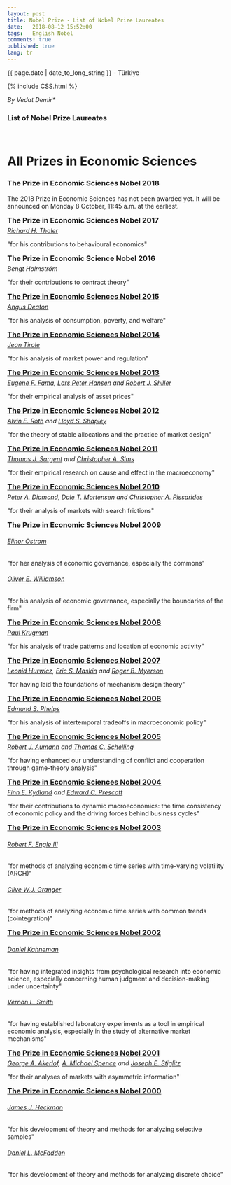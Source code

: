 ```yaml
---
layout: post
title: Nobel Prize - List of Nobel Prize Laureates
date:   2018-08-12 15:52:00
tags:   English Nobel
comments: true
published: true
lang: tr
---
```



<p class="meta">{{ page.date | date_to_long_string }} - Türkiye</p>

{% include CSS.html %}

_By Vedat Demir*_

### List of Nobel Prize Laureates
<br>

<h1>All Prizes in Economic Sciences</h1>

<div style="clear:both"></div>


<style>
#choose-year-down:hover, #choose-year-up:hover {
	cursor: pointer;
}
</style>

<div style="clear:both"></div>

<div class="by_year">
		<h3><a>The Prize in Economic Sciences Nobel 2018</a></h3>
<p>The 2018 Prize in Economic Sciences has not been awarded yet. It will be announced on Monday 8 October, 11:45 a.m. at the earliest.</p>
</div>
<div class="by_year">
		<h3 style="margin: 5px 0 5px 0; padding: 0;"><a>The Prize in Economic Sciences Nobel 2017</a></h3>
<h6 style="margin: 0 0 5px 0; padding: 0;"><a href="/nobel_prizes/economic-sciences/laureates/2017/thaler-facts.html">Richard H. Thaler</a></h6>
<p>"for his contributions to behavioural economics"</p>
</div>
<div class="by_year">
		<h3 style="margin: 5px 0 5px 0; padding: 0;"><a>The Prize in Economic Science Nobel 2016</a></h3>
<h6 style="margin: 0 0 5px 0; padding: 0;"><a>Bengt Holmstr&ouml;m</a></h6>
<p>"for their contributions to contract theory"</p>
</div>
<div class="by_year">
		<h3 style="margin: 5px 0 5px 0; padding: 0;"><a href="/nobel_prizes/economic-sciences/laureates/2015/">The Prize in Economic Sciences Nobel 2015</a></h3>
<h6 style="margin: 0 0 5px 0; padding: 0;"><a href="/nobel_prizes/economic-sciences/laureates/2015/deaton-facts.html">Angus Deaton</a></h6>
<p>"for his analysis of consumption, poverty, and welfare"</p>
</div>
<div class="by_year">
		<h3 style="margin: 5px 0 5px 0; padding: 0;"><a href="/nobel_prizes/economic-sciences/laureates/2014/">The Prize in Economic Sciences Nobel 2014</a></h3>
<h6 style="margin: 0 0 5px 0; padding: 0;"><a href="/nobel_prizes/economic-sciences/laureates/2014/tirole-facts.html">Jean Tirole</a></h6>
<p>"for his analysis of market power and regulation"</p>
</div>
<div class="by_year">
		<h3 style="margin: 5px 0 5px 0; padding: 0;"><a href="/nobel_prizes/economic-sciences/laureates/2013/">The Prize in Economic Sciences Nobel 2013</a></h3>
<h6 style="margin: 0 0 5px 0; padding: 0;"><a href="/nobel_prizes/economic-sciences/laureates/2013/fama-facts.html">Eugene F. Fama</a>, <a href="/nobel_prizes/economic-sciences/laureates/2013/hansen-facts.html">Lars Peter Hansen</a> <span style='font-weight: normal;'>and</span> <a href="/nobel_prizes/economic-sciences/laureates/2013/shiller-facts.html">Robert J. Shiller</a></h6>
<p>"for their empirical analysis of asset prices"</p>
</div>
<div class="by_year">
		<h3 style="margin: 5px 0 5px 0; padding: 0;"><a href="/nobel_prizes/economic-sciences/laureates/2012/">The Prize in Economic Sciences Nobel 2012</a></h3>
<h6 style="margin: 0 0 5px 0; padding: 0;"><a href="/nobel_prizes/economic-sciences/laureates/2012/roth-facts.html">Alvin E. Roth</a> <span style='font-weight: normal;'>and</span> <a href="/nobel_prizes/economic-sciences/laureates/2012/shapley-facts.html">Lloyd S. Shapley</a></h6>
<p>"for the theory of stable allocations and the practice of market design"</p>
</div>
<div class="by_year">
		<h3 style="margin: 5px 0 5px 0; padding: 0;"><a href="/nobel_prizes/economic-sciences/laureates/2011/">The Prize in Economic Sciences Nobel 2011</a></h3>
<h6 style="margin: 0 0 5px 0; padding: 0;"><a href="/nobel_prizes/economic-sciences/laureates/2011/sargent-facts.html">Thomas J. Sargent</a> <span style='font-weight: normal;'>and</span> <a href="/nobel_prizes/economic-sciences/laureates/2011/sims-facts.html">Christopher A. Sims</a></h6>
<p>"for their empirical research on cause and effect in the macroeconomy"</p>
</div>
<div class="by_year">
		<h3 style="margin: 5px 0 5px 0; padding: 0;"><a href="/nobel_prizes/economic-sciences/laureates/2010/">The Prize in Economic Sciences Nobel 2010</a></h3>
<h6 style="margin: 0 0 5px 0; padding: 0;"><a href="/nobel_prizes/economic-sciences/laureates/2010/diamond-facts.html">Peter A. Diamond</a>, <a href="/nobel_prizes/economic-sciences/laureates/2010/mortensen-facts.html">Dale T. Mortensen</a> <span style='font-weight: normal;'>and</span> <a href="/nobel_prizes/economic-sciences/laureates/2010/pissarides-facts.html">Christopher A. Pissarides</a></h6>
<p>"for their analysis of markets with search frictions"</p>
</div>
<div class="by_year">
		<h3 style="margin: 5px 0 5px 0; padding: 0;"><a href="/nobel_prizes/economic-sciences/laureates/2009/">The Prize in Economic Sciences Nobel 2009</a></h3>
<h6><a href="/nobel_prizes/economic-sciences/laureates/2009/ostrom-facts.html">Elinor Ostrom</a></h6>
<p>"for her analysis of economic governance, especially the commons"</p>
<div class="by_year_clear"></div>
		<h6><a href="/nobel_prizes/economic-sciences/laureates/2009/williamson-facts.html">Oliver E. Williamson</a></h6>
<p>"for his analysis of economic governance, especially the boundaries of the firm"</p>
<div class="by_year_clear"></div>
		</div>
<div class="by_year">
		<h3 style="margin: 5px 0 5px 0; padding: 0;"><a href="/nobel_prizes/economic-sciences/laureates/2008/">The Prize in Economic Sciences Nobel 2008</a></h3>
<h6 style="margin: 0 0 5px 0; padding: 0;"><a href="/nobel_prizes/economic-sciences/laureates/2008/krugman-facts.html">Paul Krugman</a></h6>
<p>"for his analysis of trade patterns and location of economic activity"</p>
</div>
<div class="by_year">
		<h3 style="margin: 5px 0 5px 0; padding: 0;"><a href="/nobel_prizes/economic-sciences/laureates/2007/">The Prize in Economic Sciences Nobel 2007</a></h3>
<h6 style="margin: 0 0 5px 0; padding: 0;"><a href="/nobel_prizes/economic-sciences/laureates/2007/hurwicz-facts.html">Leonid Hurwicz</a>, <a href="/nobel_prizes/economic-sciences/laureates/2007/maskin-facts.html">Eric S. Maskin</a> <span style='font-weight: normal;'>and</span> <a href="/nobel_prizes/economic-sciences/laureates/2007/myerson-facts.html">Roger B. Myerson</a></h6>
<p>"for having laid the foundations of mechanism design theory"</p>
</div>
<div class="by_year">
		<h3 style="margin: 5px 0 5px 0; padding: 0;"><a href="/nobel_prizes/economic-sciences/laureates/2006/">The Prize in Economic Sciences Nobel 2006</a></h3>
<h6 style="margin: 0 0 5px 0; padding: 0;"><a href="/nobel_prizes/economic-sciences/laureates/2006/phelps-facts.html">Edmund S. Phelps</a></h6>
<p>"for his analysis of intertemporal tradeoffs in macroeconomic policy"</p>
</div>
<div class="by_year">
		<h3 style="margin: 5px 0 5px 0; padding: 0;"><a href="/nobel_prizes/economic-sciences/laureates/2005/">The Prize in Economic Sciences Nobel 2005</a></h3>
<h6 style="margin: 0 0 5px 0; padding: 0;"><a href="/nobel_prizes/economic-sciences/laureates/2005/aumann-facts.html">Robert J. Aumann</a> <span style='font-weight: normal;'>and</span> <a href="/nobel_prizes/economic-sciences/laureates/2005/schelling-facts.html">Thomas C. Schelling</a></h6>
<p>"for having enhanced our understanding of conflict and cooperation through game-theory analysis"</p>
</div>
<div class="by_year">
		<h3 style="margin: 5px 0 5px 0; padding: 0;"><a href="/nobel_prizes/economic-sciences/laureates/2004/">The Prize in Economic Sciences Nobel 2004</a></h3>
<h6 style="margin: 0 0 5px 0; padding: 0;"><a href="/nobel_prizes/economic-sciences/laureates/2004/kydland-facts.html">Finn E. Kydland</a> <span style='font-weight: normal;'>and</span> <a href="/nobel_prizes/economic-sciences/laureates/2004/prescott-facts.html">Edward C. Prescott</a></h6>
<p>"for their contributions to dynamic macroeconomics: the time consistency of economic policy and the driving forces behind business cycles"</p>
</div>
<div class="by_year">
		<h3 style="margin: 5px 0 5px 0; padding: 0;"><a href="/nobel_prizes/economic-sciences/laureates/2003/">The Prize in Economic Sciences Nobel 2003</a></h3>
<h6><a href="/nobel_prizes/economic-sciences/laureates/2003/engle-facts.html">Robert F. Engle III</a></h6>
<p>"for methods of analyzing economic time series with time-varying volatility (ARCH)"</p>
<div class="by_year_clear"></div>
		<h6><a href="/nobel_prizes/economic-sciences/laureates/2003/granger-facts.html">Clive W.J. Granger</a></h6>
<p>"for methods of analyzing economic time series with common trends (cointegration)"</p>
<div class="by_year_clear"></div>
		</div>
<div class="by_year">
		<h3 style="margin: 5px 0 5px 0; padding: 0;"><a href="/nobel_prizes/economic-sciences/laureates/2002/">The Prize in Economic Sciences Nobel 2002</a></h3>
<h6><a href="/nobel_prizes/economic-sciences/laureates/2002/kahneman-facts.html">Daniel Kahneman</a></h6>
<p>"for having integrated insights from psychological research into economic science, especially concerning human judgment and decision-making under uncertainty"</p>
<div class="by_year_clear"></div>
		<h6><a href="/nobel_prizes/economic-sciences/laureates/2002/smith-facts.html">Vernon L. Smith</a></h6>
<p>"for having established laboratory experiments as a tool in empirical economic analysis, especially in the study of alternative market mechanisms"</p>
<div class="by_year_clear"></div>
		</div>
<div class="by_year">
		<h3 style="margin: 5px 0 5px 0; padding: 0;"><a href="/nobel_prizes/economic-sciences/laureates/2001/">The Prize in Economic Sciences Nobel 2001</a></h3>
<h6 style="margin: 0 0 5px 0; padding: 0;"><a href="/nobel_prizes/economic-sciences/laureates/2001/akerlof-facts.html">George A. Akerlof</a>, <a href="/nobel_prizes/economic-sciences/laureates/2001/spence-facts.html">A. Michael Spence</a> <span style='font-weight: normal;'>and</span> <a href="/nobel_prizes/economic-sciences/laureates/2001/stiglitz-facts.html">Joseph E. Stiglitz</a></h6>
<p>"for their analyses of markets with asymmetric information"</p>
</div>
<div class="by_year">
		<h3 style="margin: 5px 0 5px 0; padding: 0;"><a href="/nobel_prizes/economic-sciences/laureates/2000/">The Prize in Economic Sciences Nobel 2000</a></h3>
<h6><a href="/nobel_prizes/economic-sciences/laureates/2000/heckman-facts.html">James J. Heckman</a></h6>
<p>"for his development of theory and methods for analyzing selective samples"</p>
<div class="by_year_clear"></div>
		<h6><a href="/nobel_prizes/economic-sciences/laureates/2000/mcfadden-facts.html">Daniel L. McFadden</a></h6>
<p>"for his development of theory and methods for analyzing discrete choice"</p>
<div class="by_year_clear"></div>
		</div>

